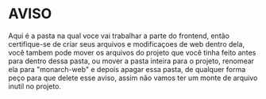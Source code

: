 # AVISO

Aqui é a pasta na qual voce vai trabalhar a parte do frontend, então certifique-se de criar seus arquivos e modificaçoes de web dentro dela, você tambem pode mover os arquivos do projeto que você tinha feito antes para dentro dessa pasta, ou mover a pasta inteira para o projeto, renomear ela para "monarch-web" e depois apagar essa pasta, de qualquer forma peço para que delete esse aviso, assim não vamos ter um monte de arquivo inutil no projeto.